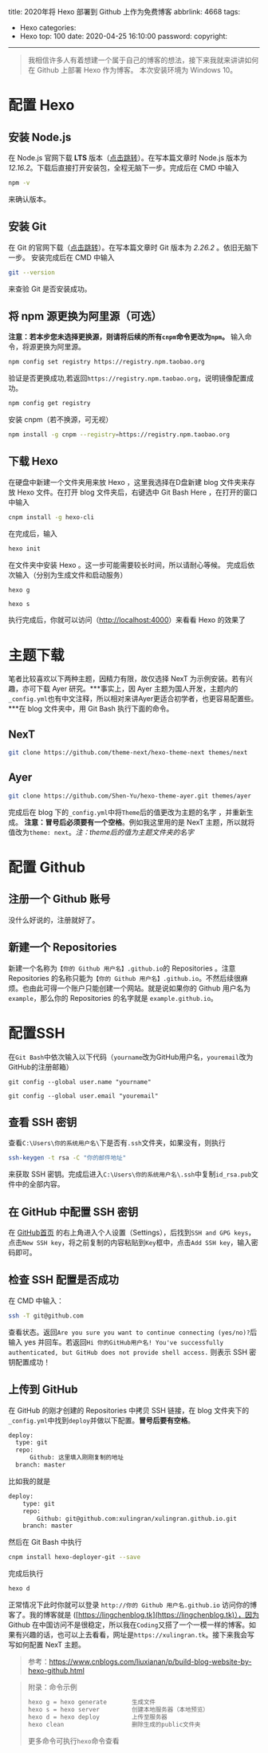 title: 2020年将 Hexo 部署到 Github 上作为免费博客
abbrlink: 4668
tags:
  - Hexo
categories:
  - Hexo
top: 100
date: 2020-04-25 16:10:00
password:
copyright:
---
>我相信许多人有着想建一个属于自己的博客的想法，接下来我就来讲讲如何在 Github 上部署 Hexo 作为博客。
>本次安装环境为 Windows 10。
<!--more-->
# 配置 Hexo
## 安装 Node.js
在 Node.js 官网下载 **LTS** 版本（[点击跳转](https://nodejs.org/en/)）。在写本篇文章时 Node.js 版本为 *12.16.2*。下载后直接打开安装包，全程无脑下一步。完成后在 CMD 中输入
```bash
npm -v
```
来确认版本。
## 安装 Git
在 Git 的官网下载（[点击跳转](https://git-scm.com/downloads)）。在写本篇文章时 Git 版本为 *2.26.2* 。依旧无脑下一步。
安装完成后在 CMD 中输入

```bash
git --version
```
来查验 Git 是否安装成功。
## 将 npm 源更换为阿里源（可选）
**注意：若本步您未选择更换源，则请将后续的所有`cnpm`命令更改为`npm`。**
输入命令，将源更换为阿里源。
```bash
npm config set registry https://registry.npm.taobao.org
```
验证是否更换成功,若返回`https://registry.npm.taobao.org`，说明镜像配置成功。
```bash
npm config get registry
```
安装 cnpm（若不换源，可无视）
```bash
npm install -g cnpm --registry=https://registry.npm.taobao.org
```
## 下载 Hexo
在硬盘中新建一个文件夹用来放 Hexo ，这里我选择在D盘新建 blog 文件夹来存放 Hexo 文件。在打开 blog 文件夹后，右键选中 Git Bash Here ，在打开的窗口中输入
```bash
cnpm install -g hexo-cli
```
在完成后，输入
```bash
hexo init
```
在文件夹中安装 Hexo 。这一步可能需要较长时间，所以请耐心等候。
完成后依次输入（分别为生成文件和启动服务）

```bash
hexo g
```
```
hexo s
```
执行完成后，你就可以访问（[http://localhost:4000](http://localhost:4000)）来看看 Hexo 的效果了
# 主题下载
笔者比较喜欢以下两种主题，因精力有限，故仅选择 NexT 为示例安装。若有兴趣，亦可下载 Ayer 研究。***事实上，因 Ayer 主题为国人开发，主题内的`_config.yml`也有中文注释，所以相对来讲Ayer更适合初学者，也更容易配置些。***在 blog 文件夹中，用 Git Bash 执行下面的命令。

## NexT
```bash
git clone https://github.com/theme-next/hexo-theme-next themes/next
```
## Ayer
```sh
git clone https://github.com/Shen-Yu/hexo-theme-ayer.git themes/ayer
```
完成后在 blog 下的`_config.yml`中将`Theme`后的值更改为主题的名字 ，并重新生成。
**注意：冒号后必须要有一个空格**。例如我这里用的是 NexT 主题，所以就将值改为`theme: next`。*注：theme后的值为主题文件夹的名字*

# 配置 Github
## 注册一个 Github 账号
没什么好说的，注册就好了。
## 新建一个 Repositories 
新建一个名称为`【你的 Github 用户名】.github.io`的 Repositories 。注意 Repositories 的名称只能为`【你的 Github 用户名】.github.io`。不然后续很麻烦。也由此可得一个账户只能创建一个网站。就是说如果你的 Github 用户名为`example`，那么你的 Repositories 的名字就是 `example.github.io`。

# 配置SSH

在`Git Bash`中依次输入以下代码（`yourname`改为GitHub用户名，`youremail`改为GitHub的注册邮箱）

```
git config --global user.name "yourname"
```
```
git config --global user.email "youremail"
```

## 查看 SSH 密钥
查看`C:\Users\你的系统用户名\`下是否有`.ssh`文件夹，如果没有，则执行
```bash
ssh-keygen -t rsa -C "你的邮件地址"
```
来获取 SSH 密钥。完成后进入`C:\Users\你的系统用户名\.ssh`中复制`id_rsa.pub`文件中的全部内容。
## 在 GitHub 中配置 SSH 密钥
在 [GitHub首页](https://github.com/)  的右上角进入个人设置（Settings），后找到`SSH and GPG keys`，点击`New SSH key`，将之前复制的内容粘贴到`Key`框中，点击`Add SSH key`，输入密码即可。
## 检查 SSH 配置是否成功
在 CMD 中输入：
```sh
ssh -T git@github.com
```
查看状态。返回`Are you sure you want to continue connecting (yes/no)?`后输入 yes 并回车。若返回`Hi 你的GitHub用户名! You've successfully authenticated, but GitHub does not provide shell access.`
则表示 SSH 密钥配置成功！
## 上传到 GitHub
在 GitHub 的刚才创建的 Repositories 中拷贝 SSH 链接，在 blog 文件夹下的`_config.yml`中找到`deploy`并做以下配置。**冒号后要有空格**。
```sh
deploy:
  type: git
  repo: 
      Github: 这里填入刚刚复制的地址
  branch: master
```
比如我的就是
```sh
deploy:
    type: git
    repo: 
        Github: git@github.com:xulingran/xulingran.github.io.git
    branch: master
```
然后在 Git Bash 中执行
```sh
cnpm install hexo-deployer-git --save
```
完成后执行
```sh
hexo d
```
正常情况下此时你就可以登录 `http://你的 Github 用户名.github.io` 访问你的博客了。我的博客就是 ([https://lingchenblog.tk](https://lingchenblog.tk)），因为 Github 在中国访问不是很稳定，所以我在`Coding`又搭了一个一模一样的博客。如果有兴趣的话，也可以上去看看，网址是`https://xulingran.tk`。接下来我会写写如何配置 NexT 主题。

>参考：https://www.cnblogs.com/liuxianan/p/build-blog-website-by-hexo-github.html

> 附录：命令示例
>
> ```bash
> hexo g = hexo generate       生成文件
> hexo s = hexo server         创建本地服务器（本地预览）
> hexo d = hexo deploy         上传至服务器
> hexo clean                   删除生成的public文件夹
> ```
>
> 更多命令可执行`hexo`命令查看

